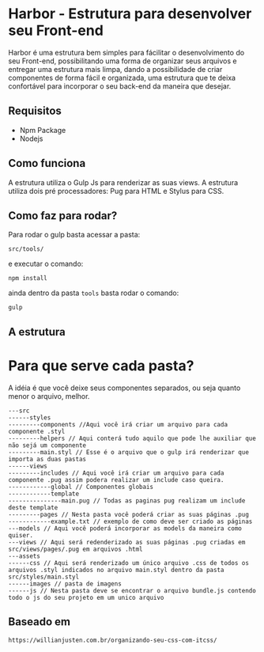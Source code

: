 # Harbor - Estrutura para desenvolver seu Front-end

Harbor é uma estrutura bem simples para fácilitar o desenvolvimento
do seu Front-end, possibilitando uma forma de organizar seus arquivos
e entregar uma estrutura mais limpa, dando a possibilidade de criar
componentes de forma fácil e organizada, uma estrutura que te deixa
confortável para incorporar o seu back-end da maneira que desejar.

## Requisitos

- Npm Package
- Nodejs

## Como funciona

A estrutura utiliza o Gulp Js para renderizar as suas views.
A estrutura utiliza dois pré processadores: Pug para HTML e Stylus para CSS.

## Como faz para rodar?

Para rodar o gulp basta acessar a pasta:
```
src/tools/
```
e executar o comando:
```
npm install
```
ainda dentro da pasta `tools` basta rodar o comando:
```
gulp
```

## A estrutura

# Para que serve cada pasta?

A idéia é que você deixe seus componentes separados, ou seja quanto menor o arquivo, melhor.

```
---src
------styles
---------components //Aqui você irá criar um arquivo para cada componente .styl
---------helpers // Aqui conterá tudo aquilo que pode lhe auxiliar que não sejá um componente
---------main.styl // Esse é o arquivo que o gulp irá renderizar que importa as duas pastas
------views
---------includes // Aqui você irá criar um arquivo para cada componente .pug assim podera realizar um include caso queira.
------------global // Componentes globais
------------template
---------------main.pug // Todas as paginas pug realizam um include deste template
---------pages // Nesta pasta você poderá criar as suas páginas .pug
------------example.txt // exemplo de como deve ser criado as páginas
---models // Aqui você poderá incorporar as models da maneira como quiser.
---views // Aqui será redenderizado as suas páginas .pug criadas em src/views/pages/.pug em arquivos .html
---assets
------css // Aqui será renderizado um único arquivo .css de todos os arquivos .styl indicados no arquivo main.styl dentro da pasta src/styles/main.styl
------images // pasta de imagens
------js // Nesta pasta deve se encontrar o arquivo bundle.js contendo todo o js do seu projeto em um unico arquivo
```

## Baseado em

```
https://willianjusten.com.br/organizando-seu-css-com-itcss/
```
